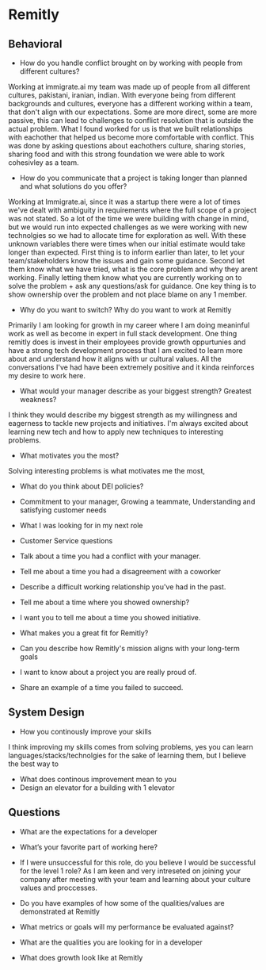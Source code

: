 # Remitly



## Behavioral
- How do you handle conflict brought on by working with people from different cultures?

Working at immigrate.ai my team was made up of people from all different cultures, pakistani, iranian, indian. With everyone being from different backgrounds and cultures, everyone has a different working within a team, that don't align with our expectations. Some are more direct, some are more passive, this can lead to challenges to conflict resolution that is outside the actual problem. What I found worked for us is that we built relationships with eachother that helped us become more comfortable with conflict. This was done by asking questions about eachothers culture, sharing stories, sharing food and with this strong foundation we were able to work cohesivley as a team.


- How do you communicate that a project is taking longer than planned and what solutions do you offer?

Working at Immigrate.ai, since it was a startup there were a lot of times we've dealt with ambiguity in requirements where the full scope of a project was not stated. So a lot of the time we were building with change in mind, but we would run into expected challenges as we were working with new technolgies so we had to allocate time for exploration as well. With these unknown variables there were times when our initial estimate would take longer than expected. First thing is to inform earlier than later, to let your team/stakeholders know the issues and gain some guidance. Second let them know what we have tried, what is the core problem and why they arent working. Finally letting them know what you are currently working on to solve the problem + ask any questions/ask for guidance. One key thing is to show ownership over the problem and not place blame on any 1 member.



- Why do you want to switch? Why do you want to work at Remitly

Primarily I am looking for growth in my career where I am doing meaninful work as well as become in expert in full stack development. One thing remitly does is invest in their employees provide growth oppurtunies and have a strong tech development process that I am excited to learn more about and understand how it aligns with ur cultural values. All the conversations  I've had have been extremely positive and it kinda reinforces my desire to work here.


- What would your manager describe as your biggest strength? Greatest weakness?

I think they would describe my biggest strength as my willingness and eagerness to tackle new projects and initiatives. I'm always excited about learning new tech and how to apply new techniques to interesting problems. 


- What motivates you the most?

Solving interesting problems is what motivates me the most, 

- What do you think about DEI policies?
- Commitment to your manager, Growing a teammate, Understanding and satisfying customer needs


- What I was looking for in my next role

- Customer Service questions
- Talk about a time you had a conflict with your manager.
- Tell me about a time you had a disagreement with a coworker
- Describe a difficult working relationship you've had in the past.
- Tell me about a time where you showed ownership?
- I want you to tell me about a time you showed initiative.
- What makes you a great fit for Remitly?
- Can you describe how Remitly's mission aligns with your long-term goals
- I want to know about a project you are really proud of.

- Share an example of a time you failed to succeed.

## System Design
- How you continously improve your skills

I think improving my skills comes from solving problems, yes you can learn languages/stacks/technolgies for the sake of learning them, but I believe the best way to 

- What does continous improvement mean to you
- Design an elevator for a building with 1 elevator

## Questions
- What are the expectations for a developer
- What’s your favorite part of working here?


- If I were unsuccessful for this role, do you believe I would be successful for the level 1 role? As I am keen and very intreseted on joining your company after meeting with your team and learning about your culture values and proccesses.
- Do you have examples of how some of the qualities/values are demonstrated at Remitly
- What metrics or goals will my performance be evaluated against?
- What are the qualities you are looking for in a developer
- What does growth look like at Remitly
